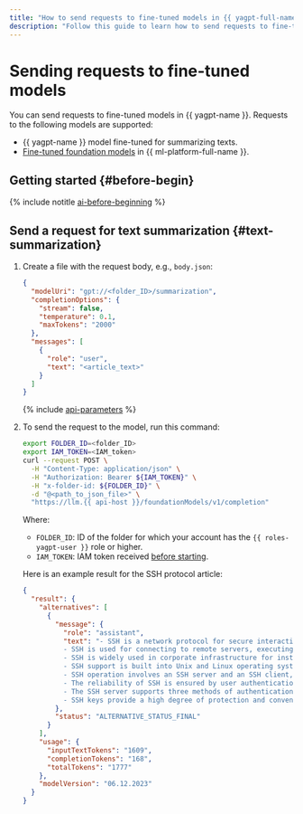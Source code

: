 ```yaml
---
title: "How to send requests to fine-tuned models in {{ yagpt-full-name }}"
description: "Follow this guide to learn how to send requests to fine-tuned models."
---
```


# Sending requests to fine-tuned models

You can send requests to fine-tuned models in {{ yagpt-name }}. Requests to the following models are supported:

* {{ yagpt-name }} model fine-tuned for summarizing texts.
* [Fine-tuned foundation models](../../../datasphere/concepts/models/tuned-models.md) in {{ ml-platform-full-name }}.

## Getting started {#before-begin}

{% include notitle [ai-before-beginning](../../../_includes/foundation-models/yandexgpt/ai-before-beginning.md) %}

## Send a request for text summarization {#text-summarization}

1. Create a file with the request body, e.g., `body.json`:

   ```json
   {
     "modelUri": "gpt://<folder_ID>/summarization",
     "completionOptions": {
       "stream": false,
       "temperature": 0.1,
       "maxTokens": "2000"
     },
     "messages": [
       {
         "role": "user",
         "text": "<article_text>"
       }
     ]
   }
   ```

   {% include [api-parameters](../../../_includes/foundation-models/yandexgpt/api-parameters.md) %}

1. To send the request to the model, run this command:

   ```bash
   export FOLDER_ID=<folder_ID>
   export IAM_TOKEN=<IAM_token>
   curl --request POST \
     -H "Content-Type: application/json" \
     -H "Authorization: Bearer ${IAM_TOKEN}" \
     -H "x-folder-id: ${FOLDER_ID}" \
     -d "@<path_to_json_file>" \
     "https://llm.{{ api-host }}/foundationModels/v1/completion"
   ```

   Where:

   * `FOLDER_ID`: ID of the folder for which your account has the `{{ roles-yagpt-user }}` role or higher.
   * `IAM_TOKEN`: IAM token received [before starting](#before-begin).

   Here is an example result for the SSH protocol article:

   ```json
   {
     "result": {
       "alternatives": [
         {
           "message": {
             "role": "assistant",
             "text": "- SSH is a network protocol for secure interaction between computers.\n
             - SSH is used for connecting to remote servers, executing commands, copying and editing files.\n
             - SSH is widely used in corporate infrastructure for installing updates and managing business-critical systems.\n
             - SSH support is built into Unix and Linux operating systems, as well as in Windows with free SSH clients.\n
             - SSH operation involves an SSH server and an SSH client, which establish a secure connection for transmitting encrypted data.\n
             - The reliability of SSH is ensured by user authentication and processing of transmitted data.\n
             - The SSH server supports three methods of authentication: by IP address, by login/password, and by key.\n
             - SSH keys provide a high degree of protection and convenience for use in scripts to automate routine operations."
           },
           "status": "ALTERNATIVE_STATUS_FINAL"
         }
       ],
       "usage": {
         "inputTextTokens": "1609",
         "completionTokens": "168",
         "totalTokens": "1777"
       },
       "modelVersion": "06.12.2023"
     }
   }
   ```

